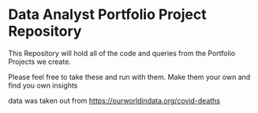 # Data Analyst Portfolio Project Repository
This Repository will hold all of the code and queries from the Portfolio Projects we create.

Please feel free to take these and run with them. Make them your own and find you own insights


data was taken out from  https://ourworldindata.org/covid-deaths
